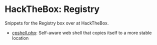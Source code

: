 # HackTheBox: Registry

Snippets for the Registry box over at HackTheBox.

* [cpshell.php](cpshell.php): Self-aware web shell that copies itself to a more stable location
